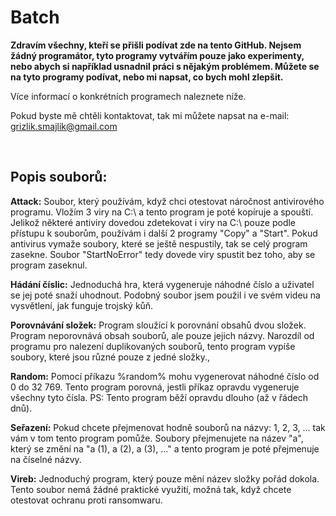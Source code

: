 # Batch
**Zdravím všechny, kteří se přišli podívat zde na tento GitHub. Nejsem žádný programátor, tyto programy vytvářím pouze jako experimenty, nebo abych si například usnadnil práci s nějakým problémem. Můžete se na tyto programy podívat, nebo mi napsat, co bych mohl zlepšit.**

Více informací o konkrétních programech naleznete níže.

Pokud byste mě chtěli kontaktovat, tak mi můžete napsat na e-mail: grizlik.smajlik@gmail.com

<br>

## Popis souborů:

**Attack:** Soubor, který používám, když chci otestovat náročnost antivirového programu. Vložím 3 viry na C:\ a tento program je poté kopíruje a spouští. Jelikož některé antiviry dovedou zdetekovat i viry na C:\ pouze podle přístupu k souborům, používám i další 2 programy "Copy" a "Start". Pokud antivirus vymaže soubory, které se ještě nespustily, tak se celý program zasekne. Soubor "StartNoError" tedy dovede viry spustit bez toho, aby se program zaseknul.

**Hádání číslic:** Jednoduchá hra, která vygeneruje náhodné číslo a uživatel se jej poté snaží uhodnout. Podobný soubor jsem použil i ve svém videu na vysvětlení, jak funguje trojský kůň.

**Porovnávání složek:** Program sloužící k porovnání obsahů dvou složek. Program neporovnává obsah souborů, ale pouze jejich názvy. Narozdíl od programu pro nalezení duplikovaných souborů, tento program vypíše soubory, které jsou různé pouze z jedné složky.,

**Random:** Pomocí příkazu %random% mohu vygenerovat náhodné číslo od 0 do 32 769. Tento program porovná, jestli příkaz opravdu vygeneruje všechny tyto čísla. PS: Tento program běží opravdu dlouho (až v řádech dnů).

**Seřazení:** Pokud chcete přejmenovat hodně souborů na názvy: 1, 2, 3, ... tak vám v tom tento program pomůže. Soubory přejmenujete na název "a", který se změní na "a (1), a (2), a (3), ..." a tento program je poté přejmenuje na číselné názvy.

**Vireb:** Jednoduchý program, který pouze mění název složky pořád dokola. Tento soubor nemá žádné praktické využití, možná tak, když chcete otestovat ochranu proti ransomwaru.